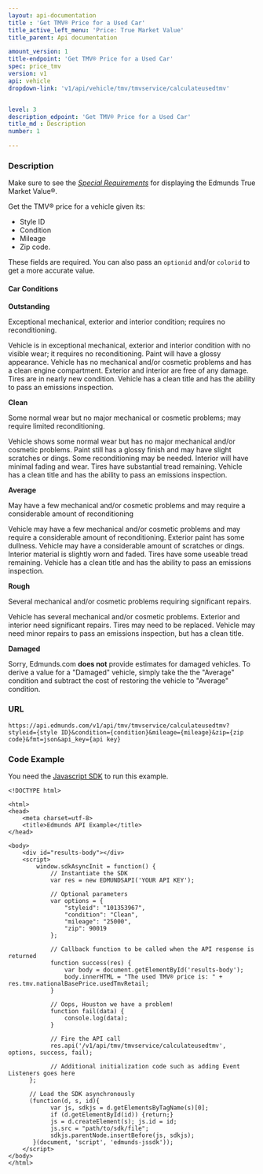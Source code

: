 ```yaml
---
layout: api-documentation
title : 'Get TMV® Price for a Used Car'
title_active_left_menu: 'Price: True Market Value'
title_parent: Api documentation

amount_version: 1
title-endpoint: 'Get TMV® Price for a Used Car'
spec: price_tmv
version: v1
api: vehicle
dropdown-link: 'v1/api/vehicle/tmv/tmvservice/calculateusedtmv'


level: 3
description_edpoint: 'Get TMV® Price for a Used Car'
title_md : Description
number: 1

---
```



### Description

Make sure to see the [*Special Requirements*](http://developer.edmunds.com/api-documentation/vehicle/price_tmv/v1/) for displaying the Edmunds True Market Value®.

Get the TMV® price for a vehicle given its:

* Style ID
* Condition
* Mileage
* Zip code.

These fields are required. You can also pass an <code>optionid</code> and/or <code>colorid</code> to get a more accurate value.

#### Car Conditions

**Outstanding**

Exceptional mechanical, exterior and interior condition; requires no reconditioning.

Vehicle is in exceptional mechanical, exterior and interior condition with no visible wear; it requires no reconditioning. Paint will have a glossy appearance. Vehicle has no mechanical and/or cosmetic problems and has a clean engine compartment. Exterior and interior are free of any damage. Tires are in nearly new condition. Vehicle has a clean title and has the ability to pass an emissions inspection.

**Clean**

Some normal wear but no major mechanical or cosmetic problems; may require limited reconditioning.

Vehicle shows some normal wear but has no major mechanical and/or cosmetic problems. Paint still has a glossy finish and may have slight scratches or dings. Some reconditioning may be needed. Interior will have minimal fading and wear. Tires have substantial tread remaining. Vehicle has a clean title and has the ability to pass an emissions inspection.

**Average**

May have a few mechanical and/or cosmetic problems and may require a considerable amount of reconditioning 

Vehicle may have a few mechanical and/or cosmetic problems and may require a considerable amount of reconditioning. Exterior paint has some dullness. Vehicle may have a considerable amount of scratches or dings. Interior material is slightly worn and faded. Tires have some useable tread remaining. Vehicle has a clean title and has the ability to pass an emissions inspection.

**Rough**

Several mechanical and/or cosmetic problems requiring significant repairs.

Vehicle has several mechanical and/or cosmetic problems. Exterior and interior need significant repairs. Tires may need to be replaced. Vehicle may need minor repairs to pass an emissions inspection, but has a clean title.

**Damaged**

Sorry, Edmunds.com **does not** provide estimates for damaged vehicles. To derive a value for a "Damaged" vehicle, simply take the the "Average" condition and subtract the cost of restoring the vehicle to "Average" condition.

### URL

	https://api.edmunds.com/v1/api/tmv/tmvservice/calculateusedtmv?styleid={style ID}&condition={condition}&mileage={mileage}&zip={zip code}&fmt=json&api_key={api key}
	
### Code Example

You need the [Javascript SDK](https://github.com/EdmundsAPI/edmunds-javascript-sdk) to run this example.

	<!DOCTYPE html>

	<html>
	<head>
		<meta charset=utf-8>
		<title>Edmunds API Example</title>
	</head>

	<body>
		<div id="results-body"></div>
		<script>
		  	window.sdkAsyncInit = function() {
		    	// Instantiate the SDK
				var res = new EDMUNDSAPI('YOUR API KEY');

				// Optional parameters
				var options = {
					"styleid": "101353967",
					"condition": "Clean",
					"mileage": "25000",
					"zip": 90019
				};

				// Callback function to be called when the API response is returned
				function success(res) {
					var body = document.getElementById('results-body');
					body.innerHTML = "The used TMV® price is: " + res.tmv.nationalBasePrice.usedTmvRetail;
				}

				// Oops, Houston we have a problem!
				function fail(data) {
					console.log(data);
				}

				// Fire the API call
				res.api('/v1/api/tmv/tmvservice/calculateusedtmv', options, success, fail);

			    // Additional initialization code such as adding Event Listeners goes here
		  };

		  // Load the SDK asynchronously
		  (function(d, s, id){
		     	var js, sdkjs = d.getElementsByTagName(s)[0];
		     	if (d.getElementById(id)) {return;}
		     	js = d.createElement(s); js.id = id;
		     	js.src = "path/to/sdk/file";
		     	sdkjs.parentNode.insertBefore(js, sdkjs);
		   }(document, 'script', 'edmunds-jssdk'));
		</script>
	</body>
	</html>